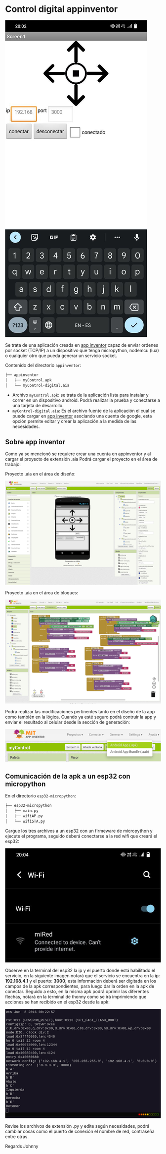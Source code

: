 # Control digital appinventor

![app control](img/application.jpg)

Se trata de una aplicación creada en [app inventor](ihttps://appinventor.mit.edu/) capaz de
enviar ordenes por socket (TCP/IP) a un dispositivo que tenga micropython, nodemcu (lua) o cualquier
otro que pueda generar un servicio socket.

Contenido del directorio `appinventor`:

```bash
├── appinventor
│   ├── myControl.apk
│   └── myControl-digital.aia
```

* Archivo `myControl.apk`: se trata de la aplicación lista para instalar y correr en un dispositivo
android. Podrá realizar la prueba y conectarse a una tarjeta de desarrollo.
* `myControl-digital.aia`: Es el archivo fuente de la aplicación el cual se puede cargar en
[app inventor](ihttps://appinventor.mit.edu/) asociando una cuenta de google, esta opción permite
editar y crear la aplicación a la medida de las necesidades.

## Sobre app inventor

Como ya se mencionó se requiere crear una cuenta en appinventor y al cargar el proyecto de extensión .aia
Podrá cargar el proyecto en el área de trabajo:

Proyecto .aia en el área de diseño:

![appinventor diseño](img/appinventor-desing.png)

Proyecto .aia en el área de bloques:

![appinventor bloques](img/appinventor-blocks.png)

Podrá realizar las modificaciones pertinentes tanto en el diseño de la app como también en la lógica.
Cuando ya esté seguro podrá contruir la app y enviar el resultado al celular desde la sección de generación:

![app generación](img/appinventor-build-apk.png)

## Comunicación de la apk a un esp32 con micropython

En el directorio `esp32-micropython`:

```bash
├── esp32-micropython
│   ├── main.py
│   ├── wifiAP.py
│   └── wifiSTA.py

```

Cargue los tres archivos a un esp32 con un firmeware de micropython y ejecute el programa, seguido
deberá conectarse a la red wifi que creará el esp32:

![red wifi](img/mired.jpg)

Observe en la terminal del esp32 la ip y el puerto donde está habilitado el servicio, en la siguiente
imagen notará que el servicio se encuentra en la ip: **192.168.4.1** y el puerto: **3000**; esta
información deberá ser digitada en los campos de la apk correspondientes, para luego dar la orden en la
apk de conectar. Seguido a esto, en la misma apk podrá oprimir las diferentes flechas, notará en la
terminal de thonny como se irá imprimiendo que acciones se han recibido en el esp32 desde la apk:

![esp32 consola](img/console.png)

Revise los archivos de extensión .py y edite según necesidades, podrá cambiar cosas como el puerto
de conexión el nombre de red, contraseña entre otras.

Regards Johnny
